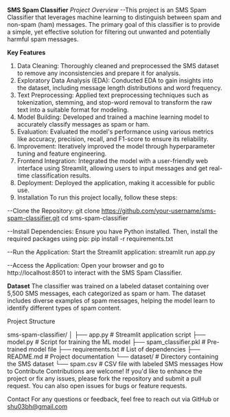 **SMS Spam Classifier**
*Project Overview*
--This project is an SMS Spam Classifier that leverages machine learning to distinguish between spam and non-spam (ham) messages. The primary goal of this classifier is to provide a simple, yet effective solution for filtering out unwanted and potentially harmful spam messages.

**Key Features**
1. Data Cleaning: Thoroughly cleaned and preprocessed the SMS dataset to remove any inconsistencies and prepare it for analysis.
2. Exploratory Data Analysis (EDA): Conducted EDA to gain insights into the dataset, including message length distributions and word frequency.
3. Text Preprocessing: Applied text preprocessing techniques such as tokenization, stemming, and stop-word removal to transform the raw text into a suitable format for modeling.
4. Model Building: Developed and trained a machine learning model to accurately classify messages as spam or ham.
5. Evaluation: Evaluated the model's performance using various metrics like accuracy, precision, recall, and F1-score to ensure its reliability.
6. Improvement: Iteratively improved the model through hyperparameter tuning and feature engineering.
7. Frontend Integration: Integrated the model with a user-friendly web interface using Streamlit, allowing users to input messages and get real-time classification results.
8. Deployment: Deployed the application, making it accessible for public use.
9. Installation
To run this project locally, follow these steps:

--Clone the Repository:
git clone https://github.com/your-username/sms-spam-classifier.git
cd sms-spam-classifier

--Install Dependencies: Ensure you have Python installed. Then, install the required packages using pip:
pip install -r requirements.txt

--Run the Application: Start the Streamlit application:
streamlit run app.py

--Access the Application: Open your browser and go to http://localhost:8501 to interact with the SMS Spam Classifier.

**Dataset**
The classifier was trained on a labeled dataset containing over 5,500 SMS messages, each categorized as spam or ham. The dataset includes diverse examples of spam messages, helping the model learn to identify different types of spam content.

Project Structure

sms-spam-classifier/
│
├── app.py                 # Streamlit application script
├── model.py               # Script for training the ML model
├── spam_classifier.pkl    # Pre-trained model file
├── requirements.txt       # List of dependencies
├── README.md              # Project documentation
└── dataset/               # Directory containing the SMS dataset
    └── spam.csv           # CSV file with labeled SMS messages
How to Contribute
Contributions are welcome! If you'd like to enhance the project or fix any issues, please fork the repository and submit a pull request. You can also open issues for bugs or feature requests.

Contact
For any questions or feedback, feel free to reach out via GitHub or shu03bh@gmail.com

